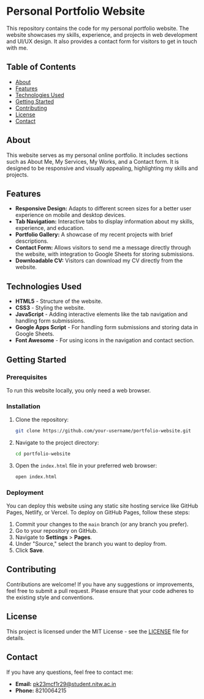 # Personal Portfolio Website

This repository contains the code for my personal portfolio website. The website showcases my skills, experience, and projects in web development and UI/UX design. It also provides a contact form for visitors to get in touch with me.

## Table of Contents

- [About](#about)
- [Features](#features)
- [Technologies Used](#technologies-used)
- [Getting Started](#getting-started)
- [Contributing](#contributing)
- [License](#license)
- [Contact](#contact)

## About

This website serves as my personal online portfolio. It includes sections such as About Me, My Services, My Works, and a Contact form. It is designed to be responsive and visually appealing, highlighting my skills and projects.

## Features

- **Responsive Design:** Adapts to different screen sizes for a better user experience on mobile and desktop devices.
- **Tab Navigation:** Interactive tabs to display information about my skills, experience, and education.
- **Portfolio Gallery:** A showcase of my recent projects with brief descriptions.
- **Contact Form:** Allows visitors to send me a message directly through the website, with integration to Google Sheets for storing submissions.
- **Downloadable CV:** Visitors can download my CV directly from the website.

## Technologies Used

- **HTML5** - Structure of the website.
- **CSS3** - Styling the website.
- **JavaScript** - Adding interactive elements like the tab navigation and handling form submissions.
- **Google Apps Script** - For handling form submissions and storing data in Google Sheets.
- **Font Awesome** - For using icons in the navigation and contact section.

## Getting Started

### Prerequisites

To run this website locally, you only need a web browser.

### Installation

1. Clone the repository:
    ```bash
    git clone https://github.com/your-username/portfolio-website.git
    ```

2. Navigate to the project directory:
    ```bash
    cd portfolio-website
    ```

3. Open the `index.html` file in your preferred web browser:
    ```bash
    open index.html
    ```

### Deployment

You can deploy this website using any static site hosting service like GitHub Pages, Netlify, or Vercel. To deploy on GitHub Pages, follow these steps:

1. Commit your changes to the `main` branch (or any branch you prefer).
2. Go to your repository on GitHub.
3. Navigate to **Settings** > **Pages**.
4. Under "Source," select the branch you want to deploy from.
5. Click **Save**.

## Contributing

Contributions are welcome! If you have any suggestions or improvements, feel free to submit a pull request. Please ensure that your code adheres to the existing style and conventions.

## License

This project is licensed under the MIT License - see the [LICENSE](LICENSE) file for details.

## Contact

If you have any questions, feel free to contact me:

- **Email:** pk23mcf1r29@student.nitw.ac.in
- **Phone:** 8210064215
